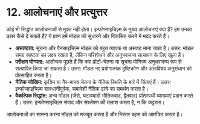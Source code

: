 # 12. आलोचनाएं और प्रत्युत्तर

कोई भी सिद्धांत आलोचनाओं से मुक्त नहीं होता। इन्फोप्साइचिज़्म के मुख्य आलोचनाएं क्या हैं? हम उनका उत्तर कैसे दे सकते हैं? ये प्रश्न हमें मॉडल को सुधारने और विकसित करने में मदद करते हैं।

- **अस्पष्टता:** सूचना और पैनसाइचिज़्म मॉडल को बहुत व्यापक या अस्पष्ट माना जाता है। उत्तर: मॉडल समग्र स्पष्टता का लक्ष्य रखता है, लेकिन परिशोधन और अनुभवजन्य सत्यापन के लिए खुला है।
- **परीक्षण योग्यता:** आलोचक पूछते हैं कि क्या प्रोटो-चेतना या सूचना मोनिज़्म अनुभवजन्य रूप से सत्यापित किया जा सकता है। उत्तर: मॉडल नए प्रयोगात्मक दृष्टिकोण और अंतःविषय अनुसंधान को प्रोत्साहित करता है।
- **नैतिक जोखिम:** कृत्रिम या गैर-मानव चेतना के नैतिक स्थिति के बारे में चिंताएं हैं। उत्तर: इन्फोप्साइचिज़्म सावधानीपूर्वक, समावेशी नैतिक ढांचे का समर्थन करता है।
- **वैकल्पिक सिद्धांत:** अन्य मॉडल (जैसे, घटाववादी भौतिकवाद, द्वैतवाद) प्रतिस्पर्धी व्याख्याएं प्रदान करते हैं। उत्तर: इन्फोप्साइचिज़्म संवाद और संश्लेषण की तलाश करता है, न कि कट्टरता।

आलोचनाओं का सामना करना मॉडल को मजबूत करता है और निरंतर बहस को आमंत्रित करता है।
